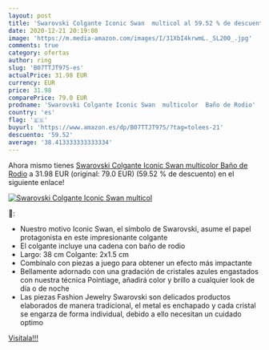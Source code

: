 ```yaml
---
layout: post
title: 'Swarovski Colgante Iconic Swan  multicol al 59.52 % de descuento'
date: 2020-12-21 20:19:08
image: 'https://m.media-amazon.com/images/I/31XbI4krwmL._SL200_.jpg'
comments: true
category: ofertas
author: ring
slug: 'B07TTJT97S-es'
actualPrice: 31.98 EUR
currency: EUR
price: 31.98
comparePrice: 79.0 EUR
prodname: 'Swarovski Colgante Iconic Swan  multicolor  Baño de Rodio'
country: 'es'
flag: '🇪🇸'
buyurl: 'https://www.amazon.es/dp/B07TTJT97S/?tag=tolees-21'
descuento: '59.52'
average: '38.413333333333334'
---
```


Ahora mismo tienes [Swarovski Colgante Iconic Swan  multicolor  Baño de Rodio](https://www.amazon.es/dp/B07TTJT97S/?tag=tolees-21) a 31.98 EUR (original: 79.0 EUR) (59.52 %  de descuento) en el siguiente enlace!

[![Swarovski Colgante Iconic Swan  multicol](https://m.media-amazon.com/images/I/31XbI4krwmL._SL200_.jpg)](https://www.amazon.es/dp/B07TTJT97S/?tag=tolees-21)

🔎:

- Nuestro motivo Iconic Swan, el símbolo de Swarovski, asume el papel protagonista en este impresionante colgante
- El colgante incluye una cadena con baño de rodio
- Largo: 38 cm Colgante: 2x1.5 cm
- Combínalo con piezas a juego para obtener un efecto más impactante
- Bellamente adornado con una gradación de cristales azules engastados con nuestra técnica Pointiage, añadirá color y brillo a cualquier look de día o de noche
- Las piezas Fashion Jewelry Swarovski son delicados productos elaborados de manera tradicional, el metal es enchapado y cada cristal se engarza de forma individual, debido a ello necesitan un cuidado optimo

[Visítala!!!](https://www.amazon.es/dp/B07TTJT97S/?tag=tolees-21)

